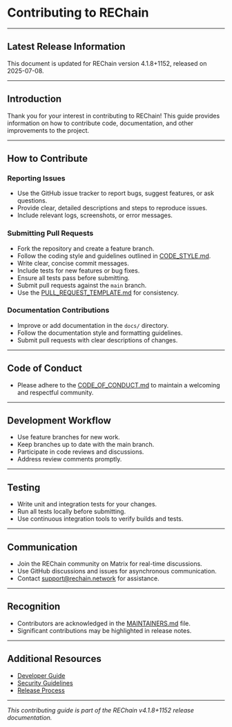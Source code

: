 # Contributing to REChain

---

## Latest Release Information

This document is updated for REChain version 4.1.8+1152, released on 2025-07-08.

---

## Introduction

Thank you for your interest in contributing to REChain! This guide provides information on how to contribute code, documentation, and other improvements to the project.

---

## How to Contribute

### Reporting Issues

- Use the GitHub issue tracker to report bugs, suggest features, or ask questions.
- Provide clear, detailed descriptions and steps to reproduce issues.
- Include relevant logs, screenshots, or error messages.

### Submitting Pull Requests

- Fork the repository and create a feature branch.
- Follow the coding style and guidelines outlined in [CODE_STYLE.md](./CODE_STYLE.md).
- Write clear, concise commit messages.
- Include tests for new features or bug fixes.
- Ensure all tests pass before submitting.
- Submit pull requests against the `main` branch.
- Use the [PULL_REQUEST_TEMPLATE.md](./PULL_REQUEST_TEMPLATE.md) for consistency.

### Documentation Contributions

- Improve or add documentation in the `docs/` directory.
- Follow the documentation style and formatting guidelines.
- Submit pull requests with clear descriptions of changes.

---

## Code of Conduct

- Please adhere to the [CODE_OF_CONDUCT.md](./CODE_OF_CONDUCT.md) to maintain a welcoming and respectful community.

---

## Development Workflow

- Use feature branches for new work.
- Keep branches up to date with the main branch.
- Participate in code reviews and discussions.
- Address review comments promptly.

---

## Testing

- Write unit and integration tests for your changes.
- Run all tests locally before submitting.
- Use continuous integration tools to verify builds and tests.

---

## Communication

- Join the REChain community on Matrix for real-time discussions.
- Use GitHub discussions and issues for asynchronous communication.
- Contact support@rechain.network for assistance.

---

## Recognition

- Contributors are acknowledged in the [MAINTAINERS.md](./MAINTAINERS.md) file.
- Significant contributions may be highlighted in release notes.

---

## Additional Resources

- [Developer Guide](./FOR_DEVELOPERS.md)
- [Security Guidelines](./SECURITY.md)
- [Release Process](./RELEASE_PROCESS.md)

---

*This contributing guide is part of the REChain v4.1.8+1152 release documentation.*
